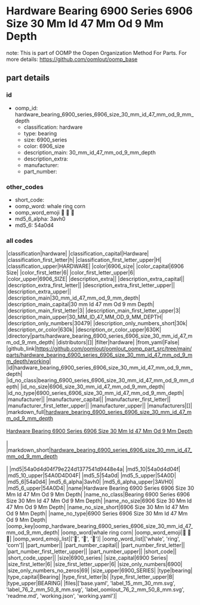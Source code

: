 # Hardware Bearing 6900 Series 6906 Size 30 Mm Id 47 Mm Od 9 Mm Depth  

note: This is part of OOMP the Oopen Organization Method For Parts. For more details: https://github.com/oomlout/oomp_base

##  part details





### id
* oomp_id: hardware_bearing_6900_series_6906_size_30_mm_id_47_mm_od_9_mm_depth
  * classification: hardware
  * type: bearing
  * size: 6900_series
  * color: 6906_size
  * description_main: 30_mm_id_47_mm_od_9_mm_depth
  * description_extra: 
  * manufacturer: 
  * part_number: 

### other_codes
* short_code: 
* oomp_word: whale ring corn
* oomp_word_emoji :whale: :ring: :corn:
* md5_6_alpha: 3avh0
* md5_6: 54a0d4

### all codes 
|classification|hardware|
|classification_capital|Hardware|
|classification_first_letter|h|
|classification_first_letter_upper|H|
|classification_upper|HARDWARE|
|color|6906_size|
|color_capital|6906 Size|
|color_first_letter|6|
|color_first_letter_upper|6|
|color_upper|6906_SIZE|
|description_extra||
|description_extra_capital||
|description_extra_first_letter||
|description_extra_first_letter_upper||
|description_extra_upper||
|description_main|30_mm_id_47_mm_od_9_mm_depth|
|description_main_capital|30 mm Id 47 mm Od 9 mm Depth|
|description_main_first_letter|3|
|description_main_first_letter_upper|3|
|description_main_upper|30_MM_ID_47_MM_OD_9_MM_DEPTH|
|description_only_numbers|30479|
|description_only_numbers_short|30k|
|description_or_color|630k|
|description_or_color_upper|630K|
|directory|parts/hardware_bearing_6900_series_6906_size_30_mm_id_47_mm_od_9_mm_depth|
|distributors|[]|
|filter|hardware|
|from_yaml|False|
|github_link|https://github.com/oomlout/oomlout_oomp_part_src/tree/main/parts/hardware_bearing_6900_series_6906_size_30_mm_id_47_mm_od_9_mm_depth/working|
|id|hardware_bearing_6900_series_6906_size_30_mm_id_47_mm_od_9_mm_depth|
|id_no_class|bearing_6900_series_6906_size_30_mm_id_47_mm_od_9_mm_depth|
|id_no_size|6906_size_30_mm_id_47_mm_od_9_mm_depth|
|id_no_type|6900_series_6906_size_30_mm_id_47_mm_od_9_mm_depth|
|manufacturer||
|manufacturer_capital||
|manufacturer_first_letter||
|manufacturer_first_letter_upper||
|manufacturer_upper||
|manufacturers|[]|
|markdown_full|[hardware_bearing_6900_series_6906_size_30_mm_id_47_mm_od_9_mm_depth](https://github.com/oomlout/oomlout_oomp_part_src/tree/main/parts/hardware_bearing_6900_series_6906_size_30_mm_id_47_mm_od_9_mm_depth/working)<br>[](https://github.com/oomlout/oomlout_oomp_part_src/tree/main/parts/hardware_bearing_6900_series_6906_size_30_mm_id_47_mm_od_9_mm_depth/working)<br>[Hardware Bearing 6900 Series 6906 Size 30 Mm Id 47 Mm Od 9 Mm Depth](https://github.com/oomlout/oomlout_oomp_part_src/tree/main/parts/hardware_bearing_6900_series_6906_size_30_mm_id_47_mm_od_9_mm_depth/working)<br><br>|
|markdown_short|[hardware_bearing_6900_series_6906_size_30_mm_id_47_mm_od_9_mm_depth](https://github.com/oomlout/oomlout_oomp_part_src/tree/main/parts/hardware_bearing_6900_series_6906_size_30_mm_id_47_mm_od_9_mm_depth/working)<br><br>|
|md5|54a0d4d04f79e224d1377541d9448e4a|
|md5_10|54a0d4d04f|
|md5_10_upper|54A0D4D04F|
|md5_5|54a0d|
|md5_5_upper|54A0D|
|md5_6|54a0d4|
|md5_6_alpha|3avh0|
|md5_6_alpha_upper|3AVH0|
|md5_6_upper|54A0D4|
|name|Hardware Bearing 6900 Series 6906 Size 30 Mm Id 47 Mm Od 9 Mm Depth|
|name_no_class|Bearing 6900 Series 6906 Size 30 Mm Id 47 Mm Od 9 Mm Depth|
|name_no_size|6906 Size 30 Mm Id 47 Mm Od 9 Mm Depth|
|name_no_size_short|6906 Size 30 Mm Id 47 Mm Od 9 Mm Depth|
|name_no_type|6900 Series 6906 Size 30 Mm Id 47 Mm Od 9 Mm Depth|
|oomp_key|oomp_hardware_bearing_6900_series_6906_size_30_mm_id_47_mm_od_9_mm_depth|
|oomp_word|whale ring corn|
|oomp_word_emoji|:whale: :ring: :corn:|
|oomp_word_emoji_list|[':whale:', ':ring:', ':corn:']|
|oomp_word_list|['whale', 'ring', 'corn']|
|part_number||
|part_number_capital||
|part_number_first_letter||
|part_number_first_letter_upper||
|part_number_upper||
|short_code||
|short_code_upper||
|size|6900_series|
|size_capital|6900 Series|
|size_first_letter|6|
|size_first_letter_upper|6|
|size_only_numbers|6900|
|size_only_numbers_no_zeros|69|
|size_upper|6900_SERIES|
|type|bearing|
|type_capital|Bearing|
|type_first_letter|b|
|type_first_letter_upper|B|
|type_upper|BEARING|
|files|['base.yaml', 'label_15_mm_30_mm.svg', 'label_76_2_mm_50_8_mm.svg', 'label_oomlout_76_2_mm_50_8_mm.svg', 'readme.md', 'working.json', 'working.yaml']|
